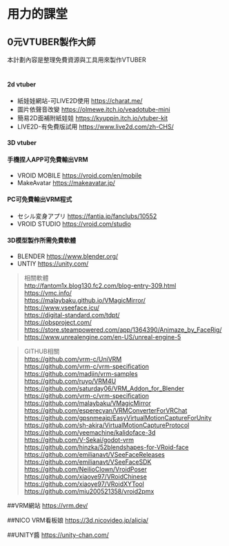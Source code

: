 # 用力的課堂
## 0元VTUBER製作大師
本計劃內容是整理免費資源與工具用來製作VTUBER
# 
#### 2d vtuber

- 紙娃娃網站-可LIVE2D使用
https://charat.me/
- 圖片依聲音改變
https://olmewe.itch.io/veadotube-mini
- 簡易2D面補附紙娃娃
https://kyuppin.itch.io/vtuber-kit
- LIVE2D-有免費版試用
https://www.live2d.com/zh-CHS/

#### 3D vtuber
#### 手機捏人APP可免費輸出VRM
- VROID MOBILE
https://vroid.com/en/mobile
- MakeAvatar
https://makeavatar.jp/

#### PC可免費輸出VRM程式
- セシル変身アプリ
https://fantia.jp/fanclubs/10552
- VROID STUDIO
https://vroid.com/studio

#### 3D模型製作所需免費軟體
- BLENDER
https://www.blender.org/
- UNTIY
https://unity.com/

>相關軟體<br />
http://fantom1x.blog130.fc2.com/blog-entry-309.html<br />
https://vmc.info/<br />
https://malaybaku.github.io/VMagicMirror/<br />
https://www.vseeface.icu/<br />
https://digital-standard.com/tdpt/<br />
https://obsproject.com/<br />
https://store.steampowered.com/app/1364390/Animaze_by_FaceRig/<br />
https://www.unrealengine.com/en-US/unreal-engine-5 <br />


>GITHUB相關<br />
https://github.com/vrm-c/UniVRM<br />
https://github.com/vrm-c/vrm-specification<br />
https://github.com/madjin/vrm-samples<br />
https://github.com/ruyo/VRM4U<br />
https://github.com/saturday06/VRM_Addon_for_Blender<br />
https://github.com/vrm-c/vrm-specification<br />
https://github.com/malaybaku/VMagicMirror<br />
https://github.com/esperecyan/VRMConverterForVRChat<br />
https://github.com/gpsnmeajp/EasyVirtualMotionCaptureForUnity<br />
https://github.com/sh-akira/VirtualMotionCaptureProtocol<br />
https://github.com/yeemachine/kalidoface-3d<br />
https://github.com/V-Sekai/godot-vrm<br />
https://github.com/hinzka/52blendshapes-for-VRoid-face<br />
https://github.com/emilianavt/VSeeFaceReleases<br />
https://github.com/emilianavt/VSeeFaceSDK<br />
https://github.com/NeilioClown/VroidPoser<br />
https://github.com/xiaoye97/VRoidChinese<br />
https://github.com/xiaoye97/VRoidXYTool<br />
https://github.com/miu200521358/vroid2pmx<br />

##VRM網站
https://vrm.dev/

##NICO VRM看板娘
https://3d.nicovideo.jp/alicia/

##UNITY醬
https://unity-chan.com/
